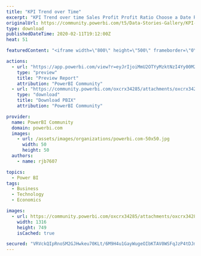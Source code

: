 ```yaml
---
title: "KPI Trend over Time"
excerpt: "KPI Trend over time Sales Profit Profit Ratio Choose a Date Range"
originalUrl: https://community.powerbi.com/t5/Data-Stories-Gallery/KPI-Trend-over-Time/m-p/929328
type: download
publishedDateTime: 2020-02-11T19:12:00Z
heat: 51

featuredContent: "<iframe width=\"800\" height=\"500\" frameborder=\"0\" src=\"https://app.powerbi.com/view?r=eyJrIjoiMmU2OTYyMzktNzI4Yy00M2U1LTkzMjAtZGM1YWYzMmYyMjJjIiwidCI6IjkyNzExMTFhLTJhODctNGUzOS1iY2IzLTk4MTQ2YTgxYmNhNSJ9\"></iframe>"

actions:
  - url: "https://app.powerbi.com/view?r=eyJrIjoiMmU2OTYyMzktNzI4Yy00M2U1LTkzMjAtZGM1YWYzMmYyMjJjIiwidCI6IjkyNzExMTFhLTJhODctNGUzOS1iY2IzLTk4MTQ2YTgxYmNhNSJ9"
    type: "preview"
    title: "Preview Report"
    attribution: "PowerBI Community"
  - url: "https://community.powerbi.com/oxcrx34285/attachments/oxcrx34285/DataStoriesGallery/3332/2/KPI%20Trend%20over%20Time.pbix"
    type: "download"
    title: "Download PBIX"
    attribution: "PowerBI Community"

provider:
  name: PowerBI Community
  domain: powerbi.com
  images:
    - url: /assets/images/organizations/powerbi.com-50x50.jpg
      width: 50
      height: 50
  authors:
    - name: rjb7607

topics:
  - Power BI
tags:
  - Business
  - Technology
  - Economics

images:
  - url: https://community.powerbi.com/oxcrx34285/attachments/oxcrx34285/DataStoriesGallery/3332/1/KPI%20IMage.PNG
    width: 1316
    height: 749
    isCached: true

secured: "VRVckQIpRnoSM2GJHwkeu70KLt/6M9H4u1GayWugeOIbKTAV0WSFqJzP4tDJmfEqfJKMXoaO1tb+UmqWNqTkWKr1HKP3JUKB00mR3ciPBAeg9cfHqzJjtYyw64EvTrJu4bRaudeDca4JQeJUrr639sjObqMlz8NO6XUAYeqHyI1d2H/QJaF+JU6MiWPW1WlyvKJf8TdEQkNQbNTgt+eLP2WmsMEKFls40ah531HREDo6dWy7KK3eR2eW2waoeejLtEQf1sy7krkT4556PP75PwvkVJEX8fOqn1vQnRDBG023axtNd03bxZcepf17gPJUsgFgu9o+q+M9wbgdMhE63SK+MC1/W5UtHAmzCFabJ1Om725XIK4HNcGBCPN3i/soiFnGsRxvDs8fC07K4JkJVg==;YWgjaE2MJObL8Bw/Y94zEA=="
---
```


